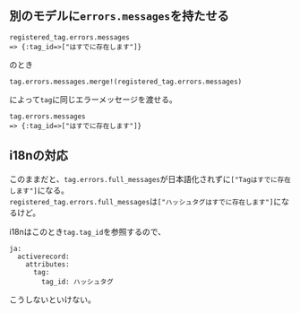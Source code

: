 ## 別のモデルに`errors.messages`を持たせる

```
registered_tag.errors.messages
=> {:tag_id=>["はすでに存在します"]}
```
のとき
```
tag.errors.messages.merge!(registered_tag.errors.messages)
```
によって`tag`に同じエラーメッセージを渡せる。

```
tag.errors.messages
=> {:tag_id=>["はすでに存在します"]}
```

## i18nの対応

このままだと、`tag.errors.full_messages`が日本語化されずに`["Tagはすでに存在します"]`になる。  
`registered_tag.errors.full_messages`は`["ハッシュタグはすでに存在します"]`になるけど。

i18nはこのとき`tag.tag_id`を参照するので、
```
ja:
  activerecord:
    attributes:
      tag:
        tag_id: ハッシュタグ
```
こうしないといけない。
